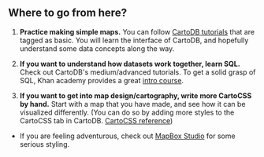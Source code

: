 ## Where to go from here?

1. **Practice making simple maps.** You can follow [CartoDB tutorials](http://docs.cartodb.com/tutorials.html) that are tagged as basic. You will learn the interface of CartoDB, and hopefully understand some data concepts along the way.

2. **If you want to understand how datasets work together, learn SQL.** Check out CartoDB's medium/advanced tutorials. To get a solid grasp of SQL, Khan academy provides a great [intro course](https://www.khanacademy.org/computing/computer-programming/sql).

3. **If you want to get into map design/cartography, write more CartoCSS by hand.** Start with a map that you have made, and see how it can be visualized differently. (You can do so by adding more styles to the CartoCSS tab in CartoDB. [CartoCSS reference](https://github.com/mapbox/carto/blob/master/docs/latest.md)) 
  - If you are feeling adventurous, check out [MapBox Studio](https://www.mapbox.com/mapbox-studio/#darwin) for some serious styling.